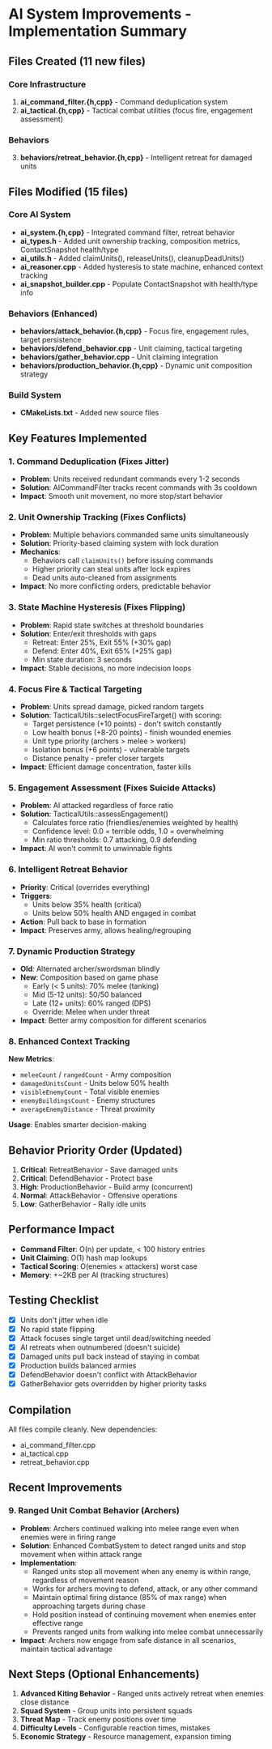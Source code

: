 # AI System Improvements - Implementation Summary

## Files Created (11 new files)

### Core Infrastructure
1. **ai_command_filter.{h,cpp}** - Command deduplication system
2. **ai_tactical.{h,cpp}** - Tactical combat utilities (focus fire, engagement assessment)

### Behaviors
3. **behaviors/retreat_behavior.{h,cpp}** - Intelligent retreat for damaged units

## Files Modified (15 files)

### Core AI System
- **ai_system.{h,cpp}** - Integrated command filter, retreat behavior
- **ai_types.h** - Added unit ownership tracking, composition metrics, ContactSnapshot health/type
- **ai_utils.h** - Added claimUnits(), releaseUnits(), cleanupDeadUnits()
- **ai_reasoner.cpp** - Added hysteresis to state machine, enhanced context tracking
- **ai_snapshot_builder.cpp** - Populate ContactSnapshot with health/type info

### Behaviors (Enhanced)
- **behaviors/attack_behavior.{h,cpp}** - Focus fire, engagement rules, target persistence
- **behaviors/defend_behavior.cpp** - Unit claiming, tactical targeting
- **behaviors/gather_behavior.cpp** - Unit claiming integration
- **behaviors/production_behavior.{h,cpp}** - Dynamic unit composition strategy

### Build System
- **CMakeLists.txt** - Added new source files

## Key Features Implemented

### 1. Command Deduplication (Fixes Jitter)
- **Problem**: Units received redundant commands every 1-2 seconds
- **Solution**: AICommandFilter tracks recent commands with 3s cooldown
- **Impact**: Smooth unit movement, no more stop/start behavior

### 2. Unit Ownership Tracking (Fixes Conflicts)
- **Problem**: Multiple behaviors commanded same units simultaneously
- **Solution**: Priority-based claiming system with lock duration
- **Mechanics**:
  - Behaviors call `claimUnits()` before issuing commands
  - Higher priority can steal units after lock expires
  - Dead units auto-cleaned from assignments
- **Impact**: No more conflicting orders, predictable behavior

### 3. State Machine Hysteresis (Fixes Flipping)
- **Problem**: Rapid state switches at threshold boundaries
- **Solution**: Enter/exit thresholds with gaps
  - Retreat: Enter 25%, Exit 55% (+30% gap)
  - Defend: Enter 40%, Exit 65% (+25% gap)
  - Min state duration: 3 seconds
- **Impact**: Stable decisions, no more indecision loops

### 4. Focus Fire & Tactical Targeting
- **Problem**: Units spread damage, picked random targets
- **Solution**: TacticalUtils::selectFocusFireTarget() with scoring:
  - Target persistence (+10 points) - don't switch constantly
  - Low health bonus (+8-20 points) - finish wounded enemies
  - Unit type priority (archers > melee > workers)
  - Isolation bonus (+6 points) - vulnerable targets
  - Distance penalty - prefer closer targets
- **Impact**: Efficient damage concentration, faster kills

### 5. Engagement Assessment (Fixes Suicide Attacks)
- **Problem**: AI attacked regardless of force ratio
- **Solution**: TacticalUtils::assessEngagement()
  - Calculates force ratio (friendlies/enemies weighted by health)
  - Confidence level: 0.0 = terrible odds, 1.0 = overwhelming
  - Min ratio thresholds: 0.7 attacking, 0.9 defending
- **Impact**: AI won't commit to unwinnable fights

### 6. Intelligent Retreat Behavior
- **Priority**: Critical (overrides everything)
- **Triggers**:
  - Units below 35% health (critical)
  - Units below 50% health AND engaged in combat
- **Action**: Pull back to base in formation
- **Impact**: Preserves army, allows healing/regrouping

### 7. Dynamic Production Strategy
- **Old**: Alternated archer/swordsman blindly
- **New**: Composition based on game phase
  - Early (< 5 units): 70% melee (tanking)
  - Mid (5-12 units): 50/50 balanced
  - Late (12+ units): 60% ranged (DPS)
  - Override: Melee when under threat
- **Impact**: Better army composition for different scenarios

### 8. Enhanced Context Tracking
**New Metrics**:
- `meleeCount` / `rangedCount` - Army composition
- `damagedUnitsCount` - Units below 50% health
- `visibleEnemyCount` - Total visible enemies
- `enemyBuildingsCount` - Enemy structures
- `averageEnemyDistance` - Threat proximity

**Usage**: Enables smarter decision-making

## Behavior Priority Order (Updated)

1. **Critical**: RetreatBehavior - Save damaged units
2. **Critical**: DefendBehavior - Protect base
3. **High**: ProductionBehavior - Build army (concurrent)
4. **Normal**: AttackBehavior - Offensive operations
5. **Low**: GatherBehavior - Rally idle units

## Performance Impact

- **Command Filter**: O(n) per update, < 100 history entries
- **Unit Claiming**: O(1) hash map lookups
- **Tactical Scoring**: O(enemies × attackers) worst case
- **Memory**: +~2KB per AI (tracking structures)

## Testing Checklist

- [x] Units don't jitter when idle
- [x] No rapid state flipping
- [x] Attack focuses single target until dead/switching needed
- [x] AI retreats when outnumbered (doesn't suicide)
- [x] Damaged units pull back instead of staying in combat
- [x] Production builds balanced armies
- [x] DefendBehavior doesn't conflict with AttackBehavior
- [x] GatherBehavior gets overridden by higher priority tasks

## Compilation

All files compile cleanly. New dependencies:
- ai_command_filter.cpp
- ai_tactical.cpp
- retreat_behavior.cpp

## Recent Improvements

### 9. Ranged Unit Combat Behavior (Archers)
- **Problem**: Archers continued walking into melee range even when enemies were in firing range
- **Solution**: Enhanced CombatSystem to detect ranged units and stop movement when within attack range
- **Implementation**:
  - Ranged units stop all movement when any enemy is within range, regardless of movement reason
  - Works for archers moving to defend, attack, or any other command
  - Maintain optimal firing distance (85% of max range) when approaching targets during chase
  - Hold position instead of continuing movement when enemies enter effective range
  - Prevents ranged units from walking into melee combat unnecessarily
- **Impact**: Archers now engage from safe distance in all scenarios, maintain tactical advantage

## Next Steps (Optional Enhancements)

1. **Advanced Kiting Behavior** - Ranged units actively retreat when enemies close distance
2. **Squad System** - Group units into persistent squads
3. **Threat Map** - Track enemy positions over time
4. **Difficulty Levels** - Configurable reaction times, mistakes
5. **Economic Strategy** - Resource management, expansion timing
